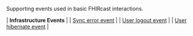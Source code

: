 Supporting events used in basic FHIRcast interactions.

| **Infrastructure Events** |
| [Sync error event](3-2-1-syncerror.html) |
| [User logout event](3-2-2-userlogout.html) |
| [User hibernate event](3-2-3-userhibernate.html) |

